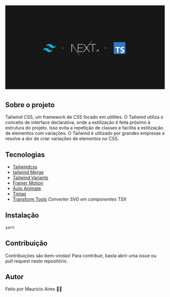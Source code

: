 # ![Cover](.github/assets/cover.jpg)

## Sobre o projeto

Tailwind CSS, um framework de CSS focado em utilities. O Tailwind utiliza o conceito de interface declarativa, onde a estilização é feita próximo à estrutura do projeto. Isso evita a repetição de classes e facilita a estilização de elementos com variações. O Tailwind é utilizado por grandes empresas e resolve a dor de criar variações de elementos no CSS.

## Tecnologias

- [Tailwindcss](https://tailwindcss.com/)
- [tailwind Merge](https://github.com/dcastil/tailwind-merge)
- [Tailwind Variants](https://www.tailwind-variants.org/)
- [Framer Motion](https://www.framer.com/)
- [Auto Animate](https://auto-animate.formkit.com/)
- [Tiptap](https://tiptap.dev/)
- [Transform Tools](https://transform.tools/)
  _Converter SVG em componentes TSX_

## Instalação

```sh
yarn
```

## Contribuição

Contribuições são bem-vindas! Para contribuir, basta abrir uma issue ou pull request neste repositório.

## Autor

Feito por Mauricio Aires 👋🏽
